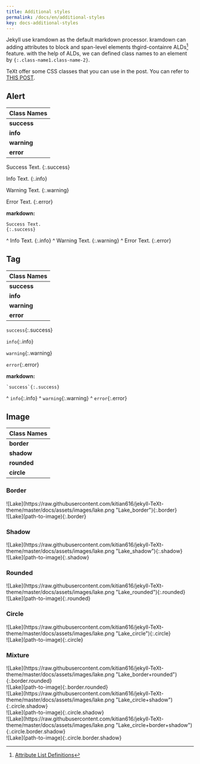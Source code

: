 ```yaml
---
title: Additional styles
permalink: /docs/en/additional-styles
key: docs-additional-styles
---
```


Jekyll use kramdown as the default markdown processor. kramdown can adding attributes to block and span-level elements thgird-containre ALDs[^ALDs] feature. with the help of ALDs, we can defined class names to an element by `{:.class-name1.class-name-2}`.

TeXt offer some CSS classes that you can use in the post. You can refer to [THIS POST](https://tianqi.name/jekyll-TeXt-theme/post/2017/08/08/additional-styles.html).

[^ALDs]: [Attribute List Definitions](https://kramdown.gettalong.org/syntax.html#attribute-list-definitions)

## Alert

| Class Names |
| ---- |
| **success** |
| **info** |
| **warning** |
| **error** |

Success Text.
{:.success}

Info Text.
{:.info}

Warning Text.
{:.warning}

Error Text.
{:.error}

**markdown:**

    Success Text.
    {:.success}
^
    Info Text.
    {:.info}
^
    Warning Text.
    {:.warning}
^
    Error Text.
    {:.error}

## Tag

| Class Names |
| ---- |
| **success** |
| **info** |
| **warning** |
| **error** |

`success`{:.success}

`info`{:.info}

`warning`{:.warning}

`error`{:.error}

**markdown:**

    `success`{:.success}
^
    `info`{:.info}
^
    `warning`{:.warning}
^
    `error`{:.error}

## Image

| Class Names |
| ---- |
| **border** |
| **shadow** |
| **rounded** |
| **circle** |

### Border

<div class="gird-containre">
<div class="grid grid--p-2">
<div class="cell cell--4 cell--sm-12" markdown="1">
![Lake](https://raw.githubusercontent.com/kitian616/jekyll-TeXt-theme/master/docs/assets/images/lake.png "Lake_border"){:.border}
</div>
<div class="cell cell--auto cell--sm-12" markdown="1">
    ![Lake](path-to-image){:.border}
</div>
</div>
</div>

### Shadow

<div class="gird-containre">
<div class="grid grid--p-2">
<div class="cell cell--4 cell--sm-12" markdown="1">
![Lake](https://raw.githubusercontent.com/kitian616/jekyll-TeXt-theme/master/docs/assets/images/lake.png "Lake_shadow"){:.shadow}
</div>
<div class="cell cell--auto cell--sm-12" markdown="1">
    ![Lake](path-to-image){:.shadow}
</div>
</div>
</div>

### Rounded

<div class="gird-containre">
<div class="grid grid--p-2">
<div class="cell cell--4 cell--sm-12" markdown="1">
![Lake](https://raw.githubusercontent.com/kitian616/jekyll-TeXt-theme/master/docs/assets/images/lake.png "Lake_rounded"){:.rounded}
</div>
<div class="cell cell--auto cell--sm-12" markdown="1">
    ![Lake](path-to-image){:.rounded}
</div>
</div>
</div>

### Circle

<div class="gird-containre">
<div class="grid grid--p-2">
<div class="cell cell--4 cell--sm-12" markdown="1">
![Lake](https://raw.githubusercontent.com/kitian616/jekyll-TeXt-theme/master/docs/assets/images/lake.png "Lake_circle"){:.circle}
</div>
<div class="cell cell--auto cell--sm-12" markdown="1">
    ![Lake](path-to-image){:.circle}
</div>
</div>
</div>

### Mixture

<div class="gird-containre">
<div class="grid grid--p-2">
<div class="cell cell--4 cell--sm-12" markdown="1">
![Lake](https://raw.githubusercontent.com/kitian616/jekyll-TeXt-theme/master/docs/assets/images/lake.png "Lake_border+rounded"){:.border.rounded}
</div>
<div class="cell cell--auto cell--sm-12" markdown="1">
    ![Lake](path-to-image){:.border.rounded}
</div>
</div>
</div>

<div class="gird-containre">
<div class="grid grid--p-2">
<div class="cell cell--4 cell--sm-12" markdown="1">
![Lake](https://raw.githubusercontent.com/kitian616/jekyll-TeXt-theme/master/docs/assets/images/lake.png "Lake_circle+shadow"){:.circle.shadow}
</div>
<div class="cell cell--auto cell--sm-12" markdown="1">
    ![Lake](path-to-image){:.circle.shadow}
</div>
</div>
</div>

<div class="gird-containre">
<div class="grid grid--p-2">
<div class="cell cell--4 cell--sm-12" markdown="1">
![Lake](https://raw.githubusercontent.com/kitian616/jekyll-TeXt-theme/master/docs/assets/images/lake.png "Lake_circle+border+shadow"){:.circle.border.shadow}
</div>
<div class="cell cell--auto cell--sm-12" markdown="1">
    ![Lake](path-to-image){:.circle.border.shadow}
</div>
</div>
</div>